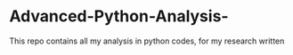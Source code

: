 # Advanced-Python-Analysis-
This repo contains all my analysis in python codes, for my research written
